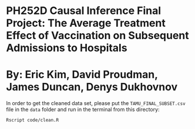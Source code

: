 # PH252D Causal Inference Final Project: The Average Treatment Effect of Vaccination on Subsequent Admissions to Hospitals
# By: Eric Kim, David Proudman, James Duncan, Denys Dukhovnov

In order to get the cleaned data set, please put the `TAMU_FINAL_SUBSET.csv` file in the `data` folder and run in the terminal from this directory:

```
Rscript code/clean.R
```
